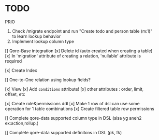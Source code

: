 # TODO

PRIO

1. Check /migrate endpoint and run "Create todo and person table (m:1)" to learn lookup behavior
2. Implement lookup column type

[] Qore-Base integration
[x] Delete id (auto created when creating a table)
[x] In 'migration' attribute of creating a relation, 'nullable' attribute is required

[x] Create Index

[] One-to-One relation using lookup fields?

[x] View
[x] Add `conditions` attribute!
[x] other attributes : order, limit, offset, etc

[x] Create role&permissions ddl
[x] Make 1 row of dsl can use some operation for 1 table combinations
[x] Create filtered table row permissions

[] Complete qore-data supported column type in DSL (sisa yg aneh2 ex:action,rollup,)

[] Complete qore-data supported definitons in DSL (pk, fk)
